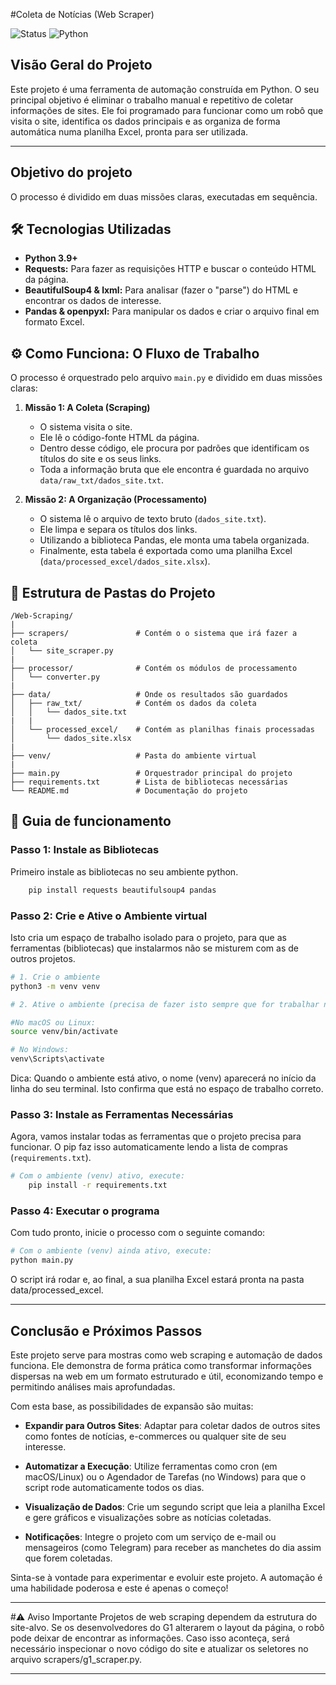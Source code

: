 #Coleta de Notícias (Web Scraper)

![Status](https://img.shields.io/badge/status-funcional-green)
![Python](https://img.shields.io/badge/Python-3.9+-blue)

## Visão Geral do Projeto

Este projeto é uma ferramenta de automação construída em Python. O seu principal objetivo é eliminar o trabalho manual e repetitivo de coletar informações de sites. Ele foi programado para funcionar como um robô que visita o site, identifica os dados principais e as organiza de forma automática numa planilha Excel, pronta para ser utilizada.

---

## Objetivo do projeto

O processo é dividido em duas missões claras, executadas em sequência.

## 🛠️ Tecnologias Utilizadas

-   **Python 3.9+**
-   **Requests:** Para fazer as requisições HTTP e buscar o conteúdo HTML da página.
-   **BeautifulSoup4 & lxml:** Para analisar (fazer o "parse") do HTML e encontrar os dados de interesse.
-   **Pandas & openpyxl:** Para manipular os dados e criar o arquivo final em formato Excel.


## ⚙️ Como Funciona: O Fluxo de Trabalho

O processo é orquestrado pelo arquivo `main.py` e dividido em duas missões claras:

1.  **Missão 1: A Coleta (Scraping)**
    -   O sistema visita o site.
    -   Ele lê o código-fonte HTML da página.
    -   Dentro desse código, ele procura por padrões que identificam os títulos do site e os seus links.
    -   Toda a informação bruta que ele encontra é guardada no arquivo `data/raw_txt/dados_site.txt`.

2.  **Missão 2: A Organização (Processamento)**
    -   O sistema lê o arquivo de texto bruto (`dados_site.txt`).
    -   Ele limpa e separa os títulos dos links.
    -   Utilizando a biblioteca Pandas, ele monta uma tabela organizada.
    -   Finalmente, esta tabela é exportada como uma planilha Excel (`data/processed_excel/dados_site.xlsx`).

## 📂 Estrutura de Pastas do Projeto

````
/Web-Scraping/
|
├── scrapers/               # Contém o o sistema que irá fazer a coleta
│   └── site_scraper.py
|
├── processor/              # Contém os módulos de processamento
│   └── converter.py
|
├── data/                   # Onde os resultados são guardados
│   ├── raw_txt/            # Contém os dados da coleta
│   │   └── dados_site.txt
|   |
│   └── processed_excel/    # Contém as planilhas finais processadas
│       └── dados_site.xlsx
|
├── venv/                   # Pasta do ambiente virtual
|
├── main.py                 # Orquestrador principal do projeto
├── requirements.txt        # Lista de bibliotecas necessárias
└── README.md               # Documentação do projeto

````

## 🚀  Guia de funcionamento 

### Passo 1: Instale as Bibliotecas

Primeiro instale as bibliotecas no seu ambiente python.
```bash
    pip install requests beautifulsoup4 pandas
```

### Passo 2: Crie e Ative o Ambiente virtual

Isto cria um espaço de trabalho isolado para o projeto, para que as ferramentas (bibliotecas) que instalarmos não se misturem com as de outros projetos.

```bash
# 1. Crie o ambiente 
python3 -m venv venv

# 2. Ative o ambiente (precisa de fazer isto sempre que for trabalhar no projeto)

#No macOS ou Linux:
source venv/bin/activate

# No Windows:
venv\Scripts\activate
```

Dica: Quando o ambiente está ativo, o nome (venv) aparecerá no início da linha do seu terminal. Isto confirma que está no espaço de trabalho correto.

### Passo 3: Instale as Ferramentas Necessárias

Agora, vamos instalar todas as ferramentas que o projeto precisa para funcionar. O pip faz isso automaticamente lendo a lista de compras (`requirements.txt`).

```bash
# Com o ambiente (venv) ativo, execute:
    pip install -r requirements.txt
```

### Passo 4: Executar o programa
Com tudo pronto, inicie o processo com o seguinte comando:
```bash
# Com o ambiente (venv) ainda ativo, execute:
python main.py
```
O script irá rodar e, ao final, a sua planilha Excel estará pronta na pasta data/processed_excel.

---
## Conclusão e Próximos Passos

Este projeto serve para mostras como web scraping e automação de dados funciona. Ele demonstra de forma prática como transformar informações dispersas na web em um formato estruturado e útil, economizando tempo e permitindo análises mais aprofundadas.

Com esta base, as possibilidades de expansão são muitas:

- **Expandir para Outros Sites**: Adaptar para coletar dados de outros sites como fontes de notícias, e-commerces ou qualquer site de seu interesse.

- **Automatizar a Execução**: Utilize ferramentas como cron (em macOS/Linux) ou o Agendador de Tarefas (no Windows) para que o script rode automaticamente todos os dias.

- **Visualização de Dados**: Crie um segundo script que leia a planilha Excel e gere gráficos e visualizações sobre as notícias coletadas.

- **Notificações**: Integre o projeto com um serviço de e-mail ou mensageiros (como Telegram) para receber as manchetes do dia assim que forem coletadas.

Sinta-se à vontade para experimentar e evoluir este projeto. A automação é uma habilidade poderosa e este é apenas o começo!

---
#⚠️ Aviso Importante
Projetos de web scraping dependem da estrutura do site-alvo. Se os desenvolvedores do G1 alterarem o layout da página, o robô pode deixar de encontrar as informações. Caso isso aconteça, será necessário inspecionar o novo código do site e atualizar os seletores no arquivo scrapers/g1_scraper.py.

---

